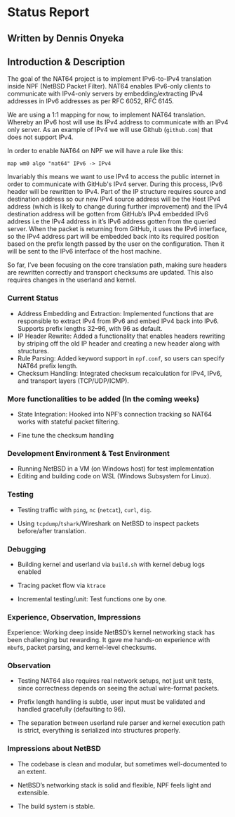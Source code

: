 # Status Report

## Written by Dennis Onyeka

## **Introduction & Description**

The goal of the NAT64 project is to implement IPv6-to-IPv4 translation inside NPF (NetBSD Packet Filter).
NAT64 enables IPv6-only clients to communicate with IPv4-only servers by embedding/extracting IPv4 addresses in IPv6 addresses as per RFC 6052, RFC 6145.

We are using a 1:1 mapping for now, to implement NAT64 translation.
Whereby an IPv6 host will use its IPv4 address to communicate with an IPv4 only server. As an example of IPv4 we will use Github (`github.com`) that does not support IPv4.

In order to enable NAT64 on NPF we will have a rule like this:

```
map wm0 algo "nat64" IPv6 -> IPv4
```

Invariably this means we want to use IPv4 to access the public internet in order to communicate with GitHub's IPv4 server.
During this process, IPv6 header will be rewritten to IPv4. Part of the IP structure requires source and destination address so our new IPv4 source address will be the Host IPv4 address (which is likely to change during further improvement) and the IPv4 destination address will be gotten from GitHub’s IPv4 embedded IPv6 address i.e the IPv4 address in it’s IPv6 address gotten from the queried server.
When the packet is returning from GitHub, it uses the IPv6 interface, so the IPv4 address part will be embedded back into its required position based on the prefix length passed by the user on the configuration. Then it will be sent to the IPv6 interface of the host machine.

So far, I’ve been focusing on the core translation path, making sure headers are rewritten correctly and transport checksums are updated. This also requires changes in the userland and kernel.

### Current Status

- Address Embedding and Extraction: Implemented functions that are responsible to extract IPv4 from IPv6 and embed IPv4 back into IPv6. Supports prefix lengths 32–96, with 96 as default.
- IP Header Rewrite: Added a functionality that enables headers rewriting by striping off the old IP header and creating a new header along with structures.
- Rule Parsing: Added keyword support in `npf.conf`, so users can specify NAT64 prefix length.
- Checksum Handling: Integrated checksum recalculation for IPv4, IPv6, and transport layers (TCP/UDP/ICMP).

### More functionalities to be added (In the coming weeks)

- State Integration: Hooked into NPF’s connection tracking so NAT64 works with stateful packet filtering.

- Fine tune the checksum handling

### Development Environment & Test Environment

- Running NetBSD in a VM (on Windows host) for test implementation
- Editing and building code on WSL (Windows Subsystem for Linux).

### Testing

- Testing traffic with `ping`, `nc` (`netcat`), `curl`, `dig`.

- Using `tcpdump`/`tshark`/Wireshark on NetBSD to inspect packets before/after translation.

### Debugging

- Building kernel and userland via `build.sh` with kernel debug logs enabled

- Tracing packet flow via `ktrace`

- Incremental testing/unit: Test functions one by one.

### Experience, Observation, Impressions

Experience: Working deep inside NetBSD’s kernel networking stack has been challenging but rewarding. It gave me hands-on experience with `mbuf`s, packet parsing, and kernel-level checksums.

### Observation

- Testing NAT64 also requires real network setups, not just unit tests, since correctness depends on seeing the actual wire-format packets.

- Prefix length handling is subtle, user input must be validated and handled gracefully (defaulting to 96).

- The separation between userland rule parser and kernel execution path is strict, everything is serialized into structures properly.

### Impressions about NetBSD

- The codebase is clean and modular, but sometimes well-documented to an extent.

- NetBSD’s networking stack is solid and flexible, NPF feels light and extensible.

- The build system is stable.
